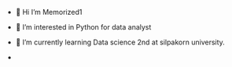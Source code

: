- 👋 Hi I’m Memorized1
- 👀 I’m interested in Python for data analyst
- 🌱 I’m currently learning Data science 2nd at silpakorn university.

- 
